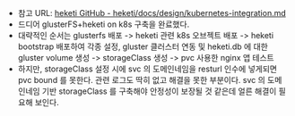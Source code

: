 - 참고 URL: [heketi GitHub - heketi/docs/design/kubernetes-integration.md](https://github.com/heketi/heketi/blob/69b526776a80a2651d2aa70dc6ee1a3421ba6cf8/docs/design/kubernetes-integration.md)
- 드디어 glusterFS+heketi on k8s 구축을 완료했다.
- 대략적인 순서는 glusterfs 배포 -> heketi 관련 k8s 오브젝트 배포 -> heketi bootstrap 배포하여 각종 설정, gluster 클러스터 연동 및 heketi.db 에 대한 gluster volume 생성 -> storageClass 생성 -> pvc 사용한 nginx 앱 테스트
- 하지만, storageClass 설정 시에 svc 의 도메인네임을 resturl 인수에 넣게되면 pvc bound 를 못한다. 관련 로그도 딱히 없고 해결을 못한 부분이다. svc 의 도메인네임 기반 storageClass 를 구축해야 안정성이 보장될 것 같은데 얼른 해결이 필요해 보인다.